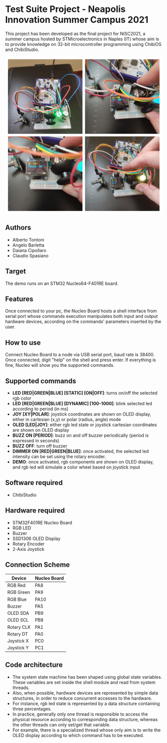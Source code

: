 # Test Suite Project - Neapolis Innovation Summer Campus 2021
This project has been developed as the final project for NISC2021, a summer campus hosted by STMicroelectronics in Naples (IT) whose aim is to provide knowledge on 32-bit microcontroller programming using ChibiOS and ChibiStudio.

![Project showcase](/assets/grid.jpg)

## Authors
* Alberto Tontoni
* Angelo Barletta
* Daiana Cipollaro
* Claudio Spasiano

## Target
The demo runs on an STM32 Nucleo64-F401RE board.

## Features
Once connected to your pc, the Nucleo Board hosts a shell interface from serial port
whose commands execution manipulates both input and output hardware devices,
according on the commands' parameters inserted by the user.

## How to use
Connect Nucleo Board to a node via USB serial port, baud rate is 38400.
Once connected, digit "help" on the shell and press enter.
If everything is fine, Nucleo will show you the supported commands.

## Supported commands

- **LED [RED|GREEN|BLUE] [STATIC] [ON|OFF]**: turns on/off the selected rgb color
- **LED [RED|GREEN|BLUE] [DYNAMIC] [100-1000]**: blink selected led according to period (in ms)
- **JOY [XY|POLAR]**: joystick coordinates are shown on OLED display, either in cartesian (x,y) or polar (radius, angle) mode
- **OLED [LED|JOY]**: either rgb led state or joystick cartesian coordinates are shown on OLED display
- **BUZZ ON [PERIOD]**: buzz on and off buzzer periodically (period is expressed in seconds)
- **BUZZ OFF**: turn off buzzer
- **DIMMER ON [RED|GREEN|BLUE]**: once activated, the selected led intensity can be set using the rotary encoder.
- **DEMO**: once activated, rgb components are shown on OLED display, and rgb led will simulate a color wheel based on joystick input

## Software required
* ChibiStudio

## Hardware required
* STM32F401RE Nucleo Board
* RGB LED
* Buzzer
* SSD1306 OLED Display
* Rotary Encoder
* 2-Axis Joystick

## Connection Scheme
| Device     | Nucleo Board |
|------------|--------------|
| RGB Red    | PA8          |
| RGB Green  | PA9          |
| RGB Blue   | PA10         |
| Buzzer     | PA5          |
| OLED SDA   | PB9          |
| OLED SCL   | PB8          |
| Rotary CLK | PA1          |
| Rotary DT  | PA0          |
| Joystick X | PC0          |
| Joystick Y | PC1          |

## Code architecture

* The system state machine has been shaped using global state variables.
These variables are set inside the shell module and read from system threads.
* Also, when possible, hardware devices are represented by simple data structures, in order to reduce concurrent accesses to the hardware.
* For instance, rgb led state is represented by a data structure containing three percentages. 
* In practice, generally only one thread is responsible to access the physical resource according to corresponding data structure,
whereas the other threads can only set/get that variable.
* For example, there is a specialized thread whose only aim is to write the OLED display according to which command
has to be executed.
